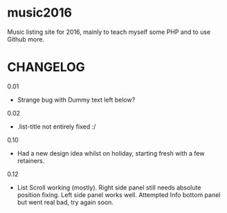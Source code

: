 # music2016

Music listing site for 2016, mainly to teach myself some PHP and to use Github more.

# CHANGELOG

0.01
- Strange bug with Dummy text left below?

0.02
- .list-title not entirely fixed :/

0.10
- Had a new design idea whilst on holiday, starting fresh with a few retainers.

0.12
- List Scroll working (mostly). Right side panel still needs absolute position fixing. Left side panel works well. Attempted Info bottom panel but went real bad, try again soon.
